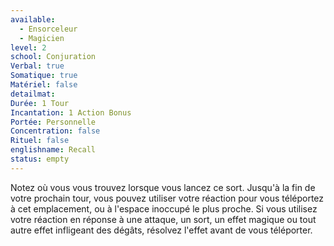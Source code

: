 ```yaml
---
available:
  - Ensorceleur
  - Magicien
level: 2
school: Conjuration
Verbal: true
Somatique: true
Matériel: false
detailmat:
Durée: 1 Tour
Incantation: 1 Action Bonus
Portée: Personnelle
Concentration: false
Rituel: false
englishname: Recall
status: empty
---
```

Notez où vous vous trouvez lorsque vous lancez ce sort. Jusqu'à la fin de votre prochain tour, vous pouvez utiliser votre réaction pour vous téléportez à cet emplacement, ou à l'espace inoccupé le plus proche. Si vous utilisez votre réaction en réponse à une attaque, un sort, un effet magique ou tout autre effet infligeant des dégâts, résolvez l'effet avant de vous téléporter.
